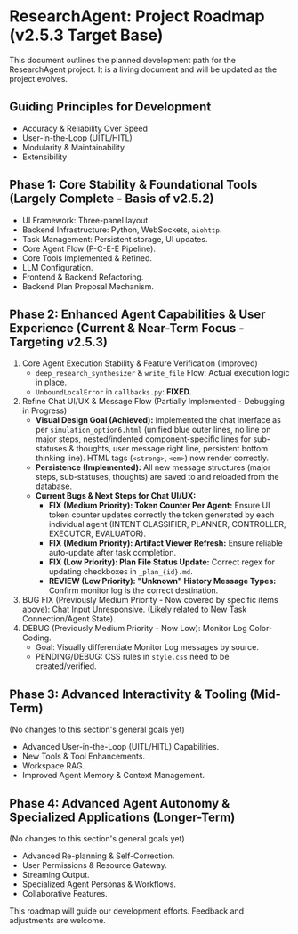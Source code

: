# ResearchAgent: Project Roadmap (v2.5.3 Target Base)

This document outlines the planned development path for the ResearchAgent project. It is a living document and will be updated as the project evolves.

## Guiding Principles for Development

-   Accuracy & Reliability Over Speed
-   User-in-the-Loop (UITL/HITL)
-   Modularity & Maintainability
-   Extensibility

## Phase 1: Core Stability & Foundational Tools (Largely Complete - Basis of v2.5.2)

-   UI Framework: Three-panel layout.
-   Backend Infrastructure: Python, WebSockets, `aiohttp`.
-   Task Management: Persistent storage, UI updates.
-   Core Agent Flow (P-C-E-E Pipeline).
-   Core Tools Implemented & Refined.
-   LLM Configuration.
-   Frontend & Backend Refactoring.
-   Backend Plan Proposal Mechanism.

## Phase 2: Enhanced Agent Capabilities & User Experience (Current & Near-Term Focus - Targeting v2.5.3)

1.  Core Agent Execution Stability & Feature Verification (Improved)
    -   `deep_research_synthesizer` & `write_file` Flow: Actual execution logic in place.
    -   `UnboundLocalError` in `callbacks.py`: **FIXED.**
2.  Refine Chat UI/UX & Message Flow (Partially Implemented - Debugging in Progress)
    -   **Visual Design Goal (Achieved):** Implemented the chat interface as per `simulation_option6.html` (unified blue outer lines, no line on major steps, nested/indented component-specific lines for sub-statuses & thoughts, user message right line, persistent bottom thinking line). HTML tags (`<strong>`, `<em>`) now render correctly.
    -   **Persistence (Implemented):** All new message structures (major steps, sub-statuses, thoughts) are saved to and reloaded from the database.
    -   **Current Bugs & Next Steps for Chat UI/UX:**
        -   **FIX (Medium Priority): Token Counter Per Agent:** Ensure UI token counter updates correctly the token generated by each individual agent (INTENT CLASSIFIER, PLANNER, CONTROLLER, EXECUTOR, EVALUATOR).
        -   **FIX (Medium Priority): Artifact Viewer Refresh:** Ensure reliable auto-update after task completion.
        -   **FIX (Low Priority): Plan File Status Update:** Correct regex for updating checkboxes in `_plan_{id}.md`.
        -   **REVIEW (Low Priority): "Unknown" History Message Types:** Confirm monitor log is the correct destination.
3.  BUG FIX (Previously Medium Priority - Now covered by specific items above): Chat Input Unresponsive. (Likely related to New Task Connection/Agent State).
4.  DEBUG (Previously Medium Priority - Now Low): Monitor Log Color-Coding.
    -   Goal: Visually differentiate Monitor Log messages by source.
    -   PENDING/DEBUG: CSS rules in `style.css` need to be created/verified.

## Phase 3: Advanced Interactivity & Tooling (Mid-Term)

(No changes to this section's general goals yet)

-   Advanced User-in-the-Loop (UITL/HITL) Capabilities.
-   New Tools & Tool Enhancements.
-   Workspace RAG.
-   Improved Agent Memory & Context Management.

## Phase 4: Advanced Agent Autonomy & Specialized Applications (Longer-Term)

(No changes to this section's general goals yet)

-   Advanced Re-planning & Self-Correction.
-   User Permissions & Resource Gateway.
-   Streaming Output.
-   Specialized Agent Personas & Workflows.
-   Collaborative Features.

This roadmap will guide our development efforts. Feedback and adjustments are welcome.

